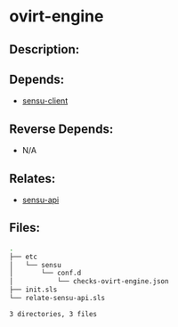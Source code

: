 # ovirt-engine

## Description:



## Depends:

  -  [sensu-client](salt/sensu-client)

## Reverse Depends:

  -  N/A

## Relates:

  -  [sensu-api](salt/sensu-api)

## Files:

```bash
.
├── etc
│   └── sensu
│       └── conf.d
│           └── checks-ovirt-engine.json
├── init.sls
└── relate-sensu-api.sls

3 directories, 3 files
```
